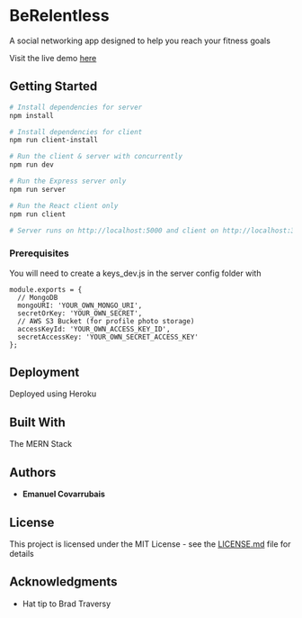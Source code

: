 # BeRelentless

A social networking app designed to help you reach your fitness goals

Visit the live demo [here](https://hidden-hamlet-43480.herokuapp.com)

## Getting Started

```bash
# Install dependencies for server
npm install

# Install dependencies for client
npm run client-install

# Run the client & server with concurrently
npm run dev

# Run the Express server only
npm run server

# Run the React client only
npm run client

# Server runs on http://localhost:5000 and client on http://localhost:3000
```

### Prerequisites

You will need to create a keys_dev.js in the server config folder with

```
module.exports = {
  // MongoDB
  mongoURI: 'YOUR_OWN_MONGO_URI',
  secretOrKey: 'YOUR_OWN_SECRET',
  // AWS S3 Bucket (for profile photo storage)
  accessKeyId: 'YOUR_OWN_ACCESS_KEY_ID',
  secretAccessKey: 'YOUR_OWN_SECRET_ACCESS_KEY'
};

```

## Deployment

Deployed using Heroku

## Built With

The MERN Stack

## Authors

* **Emanuel Covarrubais**

## License

This project is licensed under the MIT License - see the [LICENSE.md](LICENSE.md) file for details

## Acknowledgments

* Hat tip to Brad Traversy
